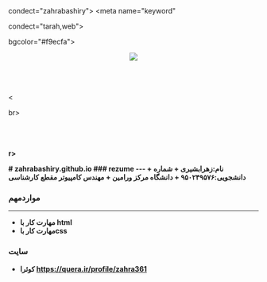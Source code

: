 <html>
<head>
<title>galery</title>
<meta name="discriptin" 

condect="zahrabashiry">
<meta name="keyword" 

condect="tarah,web">
</head>
<body 

bgcolor="#f9ecfa">
<center><img src="C:

\Users\Administrator

\Pictures/avatar-

01.jpg" 
></center><br><br><br><

br>
</center><br><br><br><b

r>




</body>
# zahrabashiry.github.io
### rezume
---
+ نام:زهرابشیری
+ شماره دانشجویی:۹۵۰۲۴۹۵۷۶
+ دانشگاه مرکز ورامین
+ مهندس کامپیوتر مقطع کارشناسی

### مواردمهم
---
+ مهارت کار با html
+ مهارت کار باcss
### سایت
+ کوئرا https://quera.ir/profile/zahra361
